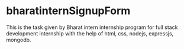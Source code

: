 # bharatinternSignupForm

This is the task given by Bharat intern internship program for full stack development internship with the help of html, css, nodejs, expressjs, mongodb.

